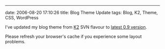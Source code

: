 ---
date: 2006-08-20 17:10:26
title: Blog Theme Update
tags: Blog, K2, Theme, CSS, WordPress

I've updated my blog theme from
[K2](https://web.archive.org/web/20150107112837/http://getk2.com/about/)
SVN flavour to
[latest 0.9 version](https://web.archive.org/web/20140717031744/http://getk2.com/2006/08/k2-09-release/).

Please refresh your browser's cache if you experience some layout problems.
